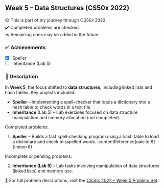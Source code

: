 ## Week 5 – Data Structures (CS50x 2022)

🟡 This is part of my journey through CS50x 2022.  
✔️ Completed problems are checked.  
🔜 Remaining ones may be added in the future.

### ✅ Achievements

- [x] Speller  
- [ ] Inheritance (Lab 5)

### 📄 Description

In **Week 5**, the focus shifted to **data structures**, including linked lists and hash tables. Key projects included:

- **Speller** – Implementing a spell-checker that loads a dictionary into a hash table to check words in a text file.  
- **Inheritance** (Lab 5) – Lab exercises focused on data structure manipulation and memory allocation (not completed).

Completed problems:

1. **Speller** – Builds a fast spell-checking program using a hash table to load a dictionary and check misspelled words. :contentReference[oaicite:6]{index=6}

Incomplete or pending problems:

2. **Inheritance (Lab 5)** – Lab tasks involving manipulation of data structures (linked lists) and memory use.

📘 For full problem descriptions, visit the [CS50x 2022 – Week 5 Problem Set](https://cs50.harvard.edu/x/2022/psets/5/).

